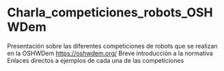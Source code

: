 # Charla_competiciones_robots_OSHWDem
Presentación sobre las diferentes competiciones de robots que se realizan en la OSHWDem https://oshwdem.org/
  Breve introducción a la normativa
  Enlaces directos a ejemplos de cada una de las competiciones

